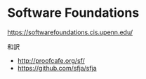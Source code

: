 # Software Foundations

https://softwarefoundations.cis.upenn.edu/

和訳
- http://proofcafe.org/sf/
- https://github.com/sfja/sfja


